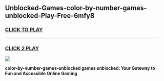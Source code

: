 
## Unblocked-Games-color-by-number-games-unblocked-Play-Free-6mfy8
<h3>
<a href="https://premium76.site?title=color-by-number-games-unblocked&ref=17A">CLICK TO PLAY</a></h3>
<hr>

<h3>
<a href="https://premium76.site?title=color-by-number-games-unblocked&ref=17A">CLICK 2 PLAY</a>
  
</h3>

<a href="https://premium76.site?title=color-by-number-games-unblocked&ref=17A"><img src="https://clearcache.store/games.png"></a>


**color-by-number-games-unblocked games unblocked: Your Gateway to Fun and Accessible Online Gaming**

